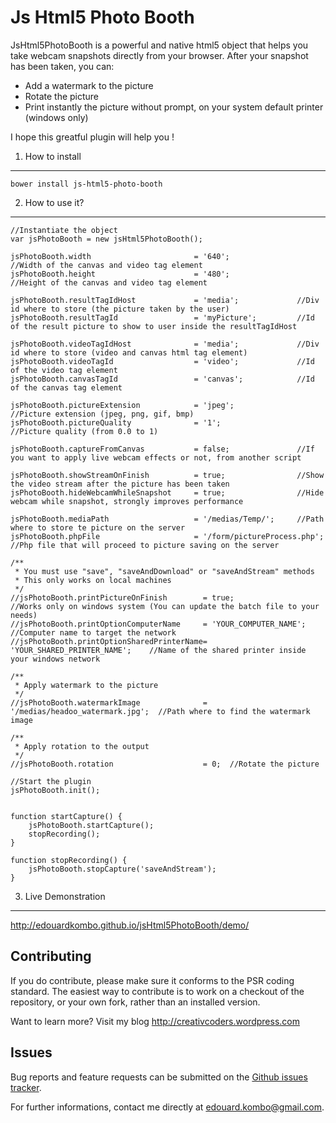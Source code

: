 Js Html5 Photo Booth
====================

JsHtml5PhotoBooth is a powerful and native html5 object that helps you take webcam snapshots directly from your browser.
After your snapshot has been taken, you can:
- Add a watermark to the picture
- Rotate the picture
- Print instantly the picture without prompt, on your system default printer (windows only)

I hope this greatful plugin will help you !


1) How to install
---------------------

    bower install js-html5-photo-booth


2) How to use it?
-----------------

    //Instantiate the object
    var jsPhotoBooth = new jsHtml5PhotoBooth();

    jsPhotoBooth.width                       = '640';               //Width of the canvas and video tag element
    jsPhotoBooth.height                      = '480';               //Height of the canvas and video tag element

    jsPhotoBooth.resultTagIdHost             = 'media';             //Div id where to store (the picture taken by the user)
    jsPhotoBooth.resultTagId                 = 'myPicture';         //Id of the result picture to show to user inside the resultTagIdHost

    jsPhotoBooth.videoTagIdHost              = 'media';             //Div id where to store (video and canvas html tag element)
    jsPhotoBooth.videoTagId                  = 'video';             //Id of the video tag element
    jsPhotoBooth.canvasTagId                 = 'canvas';            //Id of the canvas tag element

    jsPhotoBooth.pictureExtension            = 'jpeg';             //Picture extension (jpeg, png, gif, bmp)
    jsPhotoBooth.pictureQuality              = '1';                 //Picture quality (from 0.0 to 1)

    jsPhotoBooth.captureFromCanvas           = false;               //If you want to apply live webcam effects or not, from another script

    jsPhotoBooth.showStreamOnFinish          = true;                //Show the video stream after the picture has been taken
    jsPhotoBooth.hideWebcamWhileSnapshot     = true;                //Hide webcam while snapshot, strongly improves performance

    jsPhotoBooth.mediaPath                   = '/medias/Temp/';     //Path where to store te picture on the server
    jsPhotoBooth.phpFile                     = '/form/pictureProcess.php'; //Php file that will proceed to picture saving on the server

    /**
     * You must use "save", "saveAndDownload" or "saveAndStream" methods
     * This only works on local machines
     */
    //jsPhotoBooth.printPictureOnFinish        = true;                //Works only on windows system (You can update the batch file to your needs)
    //jsPhotoBooth.printOptionComputerName     = 'YOUR_COMPUTER_NAME';        //Computer name to target the network
    //jsPhotoBooth.printOptionSharedPrinterName= 'YOUR_SHARED_PRINTER_NAME';    //Name of the shared printer inside your windows network

    /**
     * Apply watermark to the picture
     */
    //jsPhotoBooth.watermarkImage              = '/medias/headoo_watermark.jpg';  //Path where to find the watermark image

    /**
     * Apply rotation to the output
     */
    //jsPhotoBooth.rotation                    = 0;  //Rotate the picture

    //Start the plugin
    jsPhotoBooth.init();


    function startCapture() {
        jsPhotoBooth.startCapture();
        stopRecording();
    }

    function stopRecording() {
        jsPhotoBooth.stopCapture('saveAndStream');
    }

        
3) Live Demonstration
---------------------

http://edouardkombo.github.io/jsHtml5PhotoBooth/demo/
    

Contributing
-------------

If you do contribute, please make sure it conforms to the PSR coding standard. The easiest way to contribute is to work on a checkout of the repository, or your own fork, rather than an installed version.

Want to learn more? Visit my blog http://creativcoders.wordpress.com


Issues
------

Bug reports and feature requests can be submitted on the [Github issues tracker](https://github.com/edouardkombo/jsHtml5PhotoBooth/issues).

For further informations, contact me directly at edouard.kombo@gmail.com.
